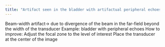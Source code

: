 ```yaml
---
title: "Artifact seen in the bladder with artifactual peripheral echoes"
---
```

Beam-width artifact&#8594; due to divergence of the beam in the far-field beyond the width of the transducer
Example: bladder with peripheral echoes
How to improve:
Adjust the focal zone to the level of interest
Place the transducer at the center of the image

